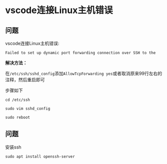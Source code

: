 # vscode连接Linux主机错误

## 问题

vscode连接Linux主机错误:

`Failed to set up dynamic port forwarding connection over SSH to the`

**解决方法：**

在`/etc/ssh/sshd_config`添加`AllowTcpForwarding yes`或者取消原来99行左右的注释，然后重启即可

步骤如下

```
cd /etc/ssh
```

```
sudo vim sshd_config
```

```
sudo reboot
```

## 问题

安装ssh

`sudo apt install openssh-server`
